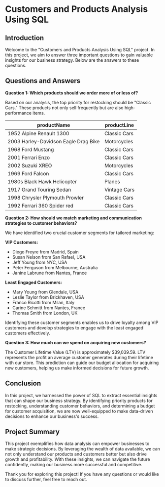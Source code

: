 # Customers and Products Analysis Using SQL

## Introduction

Welcome to the "Customers and Products Analysis Using SQL" project. In this project, we aim to answer three important questions to gain valuable insights for our business strategy. Below are the answers to these questions.

## Questions and Answers

**Question 1: Which products should we order more of or less of?**

Based on our analysis, the top priority for restocking should be "Classic Cars." These products not only sell frequently but are also high-performance items.

| productName                                | productLine    |
| ----------------------------------------- | --------------- |
| 1952 Alpine Renault 1300                  | Classic Cars   |
| 2003 Harley-Davidson Eagle Drag Bike      | Motorcycles    |
| 1968 Ford Mustang                         | Classic Cars   |
| 2001 Ferrari Enzo                         | Classic Cars   |
| 2002 Suzuki XREO                          | Motorcycles    |
| 1969 Ford Falcon                          | Classic Cars   |
| 1980s Black Hawk Helicopter               | Planes         |
| 1917 Grand Touring Sedan                  | Vintage Cars   |
| 1998 Chrysler Plymouth Prowler            | Classic Cars   |
| 1992 Ferrari 360 Spider red               | Classic Cars   |

**Question 2: How should we match marketing and communication strategies to customer behaviors?**

We have identified two crucial customer segments for tailored marketing:

**VIP Customers:**
- Diego Freyre from Madrid, Spain
- Susan Nelson from San Rafael, USA
- Jeff Young from NYC, USA
- Peter Ferguson from Melbourne, Australia
- Janine Labrune from Nantes, France

**Least Engaged Customers:**
- Mary Young from Glendale, USA
- Leslie Taylor from Brickhaven, USA
- Franco Ricotti from Milan, Italy
- Carine Schmitt from Nantes, France
- Thomas Smith from London, UK

Identifying these customer segments enables us to drive loyalty among VIP customers and develop strategies to engage with the least engaged customers effectively.

**Question 3: How much can we spend on acquiring new customers?**

The Customer Lifetime Value (LTV) is approximately $39,039.59. LTV represents the profit an average customer generates during their lifetime with our store. This prediction can guide our budget allocation for acquiring new customers, helping us make informed decisions for future growth.

## Conclusion

In this project, we harnessed the power of SQL to extract essential insights that can shape our business strategy. By identifying priority products for restocking, understanding customer behaviors, and determining a budget for customer acquisition, we are now well-equipped to make data-driven decisions to enhance our business's success.

## Project Summary

This project exemplifies how data analysis can empower businesses to make strategic decisions. By leveraging the wealth of data available, we can not only understand our products and customers better but also drive growth and profitability. With these insights, we can navigate the future confidently, making our business more successful and competitive.

Thank you for exploring this project! If you have any questions or would like to discuss further, feel free to reach out.
